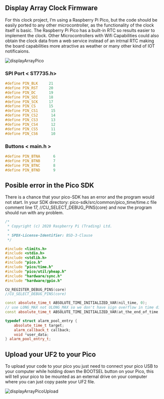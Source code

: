 ## Display Array Clock Firmware

For this clock project, I’m using a Raspberry Pi Pico, but the code should be easily ported to any other microcontroller, as the functionality of the clock itself is basic. The Raspberry Pi Pico has a built-in RTC so results easier to implement the clock. Other Microcontrollers with Wifi Capabilities could also obtain the clock data from a web service instead of an intrnal RTC making the board capabilities more atractive as weather or many other kind of IOT notificaions.

![displayArrayPico](https://savageelectronics.com/wp-content/uploads/2021/05/g16799-1024x625.png)

### SPI Port < ST7735.h>

```c++
#define PIN_BLK     21
#define PIN_RST     20
#define PIN_DC      19
#define PIN_SDI     18
#define PIN_SCK     17
#define PIN_CS      15
#define PIN_CS1      15
#define PIN_CS2      14
#define PIN_CS3      13
#define PIN_CS4      12
#define PIN_CS5      11
#define PIN_CS6      10
```

### Buttons < main.h >

```c++
#define PIN_BTNA      6
#define PIN_BTNB      7
#define PIN_BTNC      8
#define PIN_BTND      9
```

## Posible error in the Pico SDK
There is a chance that your pico-SDK has an error and the program would not start. In your SDK directory: pico-sdk/src/common/pico_time/time.c file comment line 17, //CU_SELECT_DEBUG_PINS(core) and now the program should run with any problem.

```c++
/*
 * Copyright (c) 2020 Raspberry Pi (Trading) Ltd.
 *
 * SPDX-License-Identifier: BSD-3-Clause
 */

#include <limits.h>
#include <stdio.h>
#include <stdlib.h>
#include "pico.h"
#include "pico/time.h"
#include "pico/util/pheap.h"
#include "hardware/sync.h"
#include "hardware/gpio.h"

CU_REGISTER_DEBUG_PINS(core)
//CU_SELECT_DEBUG_PINS(core)

const absolute_time_t ABSOLUTE_TIME_INITIALIZED_VAR(nil_time, 0);
// use LONG_MAX not ULONG_MAX so we don't have sign overflow in time diffs
const absolute_time_t ABSOLUTE_TIME_INITIALIZED_VAR(at_the_end_of_time, ULONG_MAX);

typedef struct alarm_pool_entry {
    absolute_time_t target;
    alarm_callback_t callback;
    void *user_data;
} alarm_pool_entry_t;
```

## Upload your UF2 to your Pico

To upload your code to your pico you just need to connect your pico USB to your computer while holding down the BOOTSEL button on your Pico, this will tell your pico to be mounted as an external drive on your computer where you can just copy paste your UF2 file.

![displayArrayPicoUpload](https://savageelectronics.com/wp-content/uploads/2022/09/RPI_UF2Drive.png)
